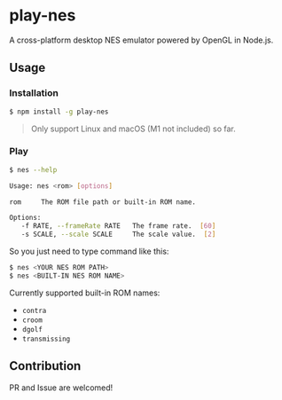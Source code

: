 # play-nes

A cross-platform desktop NES emulator powered by OpenGL in Node.js.

## Usage

### Installation

```bash
$ npm install -g play-nes
```

> Only support Linux and macOS (M1 not included) so far.

### Play

```bash
$ nes --help

Usage: nes <rom> [options]

rom     The ROM file path or built-in ROM name.

Options:
   -f RATE, --frameRate RATE   The frame rate.  [60]
   -s SCALE, --scale SCALE     The scale value.  [2]
```

So you just need to type command like this:

```bash
$ nes <YOUR NES ROM PATH>
$ nes <BUILT-IN NES ROM NAME>
```

Currently supported built-in ROM names:

+ `contra`
+ `croom`
+ `dgolf`
+ `transmissing`

## Contribution

PR and Issue are welcomed!
